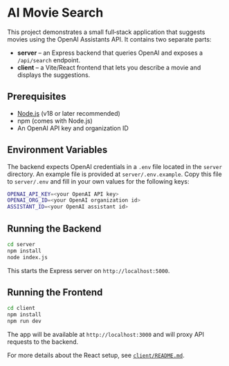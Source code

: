 # AI Movie Search

This project demonstrates a small full‑stack application that suggests movies using the OpenAI Assistants API. It contains two separate parts:

- **server** – an Express backend that queries OpenAI and exposes a `/api/search` endpoint.
- **client** – a Vite/React frontend that lets you describe a movie and displays the suggestions.

## Prerequisites

- [Node.js](https://nodejs.org/) (v18 or later recommended)
- npm (comes with Node.js)
- An OpenAI API key and organization ID

## Environment Variables

The backend expects OpenAI credentials in a `.env` file located in the `server` directory. An example file is provided at `server/.env.example`.  Copy this file to `server/.env` and fill in your own values for the following keys:

```bash
OPENAI_API_KEY=<your OpenAI API key>
OPENAI_ORG_ID=<your OpenAI organization id>
ASSISTANT_ID=<your OpenAI assistant id>
```

## Running the Backend

```bash
cd server
npm install
node index.js
```

This starts the Express server on `http://localhost:5000`.

## Running the Frontend

```bash
cd client
npm install
npm run dev
```

The app will be available at `http://localhost:3000` and will proxy API requests to the backend.

For more details about the React setup, see [`client/README.md`](client/README.md).
